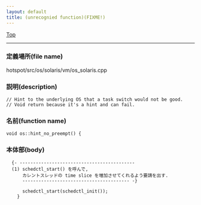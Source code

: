 ```yaml
---
layout: default
title: (unrecognied function)(FIXME!)
---
```

[Top](../index.html)

--- 
### 定義場所(file name)
hotspot/src/os/solaris/vm/os_solaris.cpp
### 説明(description)

```
// Hint to the underlying OS that a task switch would not be good.
// Void return because it's a hint and can fail.
```

### 名前(function name)
```
void os::hint_no_preempt() {
```

### 本体部(body)
```
  {- -------------------------------------------
  (1) schedctl_start() を呼んで, 
      カレントスレッドの time slice を増加させてくれるよう要請を出す.
      ---------------------------------------- -}

	  schedctl_start(schedctl_init());
	}
	
```


